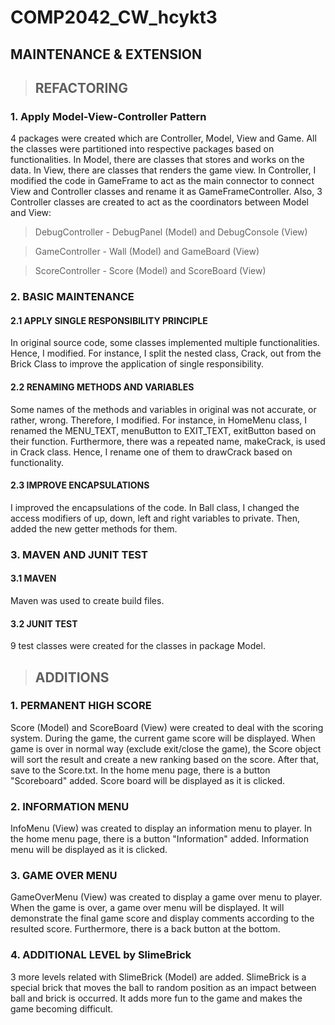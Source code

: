 # COMP2042_CW_hcykt3

## MAINTENANCE & EXTENSION

>## REFACTORING

### 1. Apply Model-View-Controller Pattern
4 packages were created which are Controller, Model, View and Game. 
All the classes were partitioned into respective packages based on functionalities. 
In Model, there are classes that stores and works on the data.
In View, there are classes that renders the game view. 
In Controller, I modified the code in GameFrame to act as the main connector to connect View and Controller classes 
and rename it as GameFrameController. 
Also, 3 Controller classes are created to act as the coordinators between Model and View:
> DebugController - DebugPanel (Model) and DebugConsole (View)

> GameController - Wall (Model) and GameBoard (View)

> ScoreController - Score (Model) and ScoreBoard (View) 

### 2. BASIC MAINTENANCE

#### 2.1 APPLY SINGLE RESPONSIBILITY PRINCIPLE
In original source code, some classes implemented multiple functionalities. 
Hence, I modified. 
For instance, I split the nested class, Crack, out from the Brick Class to improve the application of single responsibility.


#### 2.2 RENAMING METHODS AND VARIABLES
Some names of the methods and variables in original was not accurate, or rather, wrong.
Therefore, I modified.
For instance, in HomeMenu class, I renamed the MENU_TEXT, menuButton to EXIT_TEXT, exitButton based on their function.
Furthermore, there was a repeated name, makeCrack, is used in Crack class.
Hence, I rename one of them to drawCrack based on functionality.

#### 2.3 IMPROVE ENCAPSULATIONS
I improved the encapsulations of the code. 
In Ball class, I changed the access modifiers of up, down, left and right variables to private.
Then, added the new getter methods for them.

### 3. MAVEN AND JUNIT TEST
#### 3.1 MAVEN
Maven was used to create build files.

#### 3.2 JUNIT TEST
9 test classes were created for the classes in package Model.

>## ADDITIONS
### 1. PERMANENT HIGH SCORE 
Score (Model) and ScoreBoard (View) were created to deal with the scoring system.
During the game, the current game score will be displayed.
When game is over in normal way (exclude exit/close the game), the Score object will sort the result and create a new ranking based on the score.
After that, save to the Score.txt.
In the home menu page, there is a button "Scoreboard" added. 
Score board will be displayed as it is clicked.

### 2. INFORMATION MENU 
InfoMenu (View) was created to display an information menu to player.
In the home menu page, there is a button "Information" added.
Information menu will be displayed as it is clicked.

### 3. GAME OVER MENU 
GameOverMenu (View) was created to display a game over menu to player.
When the game is over, a game over menu will be displayed. 
It will demonstrate the final game score and display comments according to the resulted score. 
Furthermore, there is a back button at the bottom.  

### 4. ADDITIONAL LEVEL by SlimeBrick
3 more levels related with SlimeBrick (Model) are added.
SlimeBrick is a special brick that moves the ball to random position as an impact between ball and brick is occurred.
It adds more fun to the game and makes the game becoming difficult.















